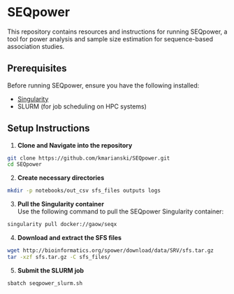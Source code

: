 # SEQpower

This repository contains resources and instructions for running SEQpower, a tool for power analysis and sample size estimation for sequence-based association studies.

## Prerequisites

Before running SEQpower, ensure you have the following installed:
- [Singularity](https://sylabs.io/singularity/)
- SLURM (for job scheduling on HPC systems)

## Setup Instructions

1. **Clone and Navigate into the repository**
```bash
git clone https://github.com/kmarianski/SEQpower.git
cd SEQpower
```

2. **Create necessary directories**
```bash
mkdir -p notebooks/out_csv sfs_files outputs logs
```

3. **Pull the Singularity container**  
Use the following command to pull the SEQpower Singularity container:
```bash
singularity pull docker://gaow/seqx
```

4. **Download and extract the SFS files**
```bash
wget http://bioinformatics.org/spower/download/data/SRV/sfs.tar.gz
tar -xzf sfs.tar.gz -C sfs_files/
```

5. **Submit the SLURM job**
```bash
sbatch seqpower_slurm.sh
```